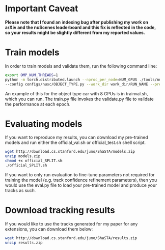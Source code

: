 # Important Caveat
**Please note that I found an indexing bug after publishing my work on arXiv and the nuScenes leaderboard and this fix is reflected in the code, so your results might be slightly different from my reported values.**

# Train models
In order to train models and validate them, run the following command line:
```bash
export OMP_NUM_THREADS=1
python -m torch.distributed.launch --nproc_per_node=NUM_GPUS ./tools/nusc_shasta/train.py --launcher pytorch --seed 1 \
--config configs/nusc/OBJECT_TYPE.py --work_dir work_dir/RUN_NAME --project_name shasta --group_name RUN_NAME
```

An example of this for the object type car with 8 GPUs is in trainval.sh, which you can run. The train.py file invokes the validate.py file to validate the performance at each epoch.

# Evaluating models

If you want to reproduce my results, you can download my pre-trained models and run either the official_val.sh or official_test.sh shell script.
```bash
wget http://download.cs.stanford.edu/juno/ShaSTA/models.zip
unzip models.zip
chmod +x official_SPLIT.sh
./official_SPLIT.sh
```

If you want to only run evaluation to fine-tune parameters not required for training the model (e.g. track confidence refinement parameters), then you would use the eval.py file to load your pre-trained model and produce your tracks as such. 


# Download tracking results
If you would like to use the tracks generated for my paper for any extensions, you can download them below:
```bash
wget http://download.cs.stanford.edu/juno/ShaSTA/results.zip
unzip results.zip
```


